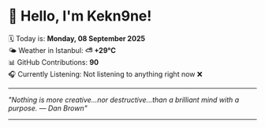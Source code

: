 # 👋 Hello, I'm Kekn9ne!

🗓️ Today is: **Monday, 08 September 2025**  
🌤️ Weather in Istanbul: **⛅️  +29°C**  
📊 GitHub Contributions: **90**  
🎧 Currently Listening: Not listening to anything right now ❌

---

_"Nothing is more creative...nor destructive...than a brilliant mind with a purpose. — *Dan Brown*"_

---
